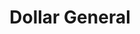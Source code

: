 ---
title: "Dollar General"
url: /terre-haute/dollar-general-south-25th-street/
shop: variety store
---